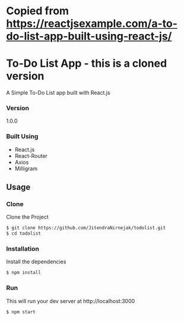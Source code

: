 # Copied from https://reactjsexample.com/a-to-do-list-app-built-using-react-js/
# To-Do List App - this is a cloned version

A Simple To-Do List app built with React.js

### Version
1.0.0

### Built Using
- React.js
- React-Router
- Axios
- Milligram

## Usage

### Clone
Clone the Project

```sh
$ git clone https://github.com/JitendraNirnejak/todolist.git
$ cd todolist
```

### Installation

Install the dependencies

```sh
$ npm install
```

### Run

This will run your dev server at http://localhost:3000

```sh
$ npm start
```
